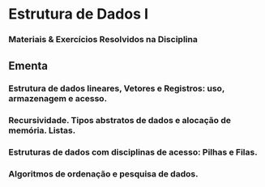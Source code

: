 # Estrutura de Dados I
### Materiais & Exercícios Resolvidos na Disciplina

## Ementa
### Estrutura de dados lineares, Vetores e Registros: uso, armazenagem e acesso.
### Recursividade. Tipos abstratos de dados e alocação de memória. Listas.
### Estruturas de dados com disciplinas de acesso: Pilhas e Filas. 
### Algoritmos de ordenação e pesquisa de dados.
